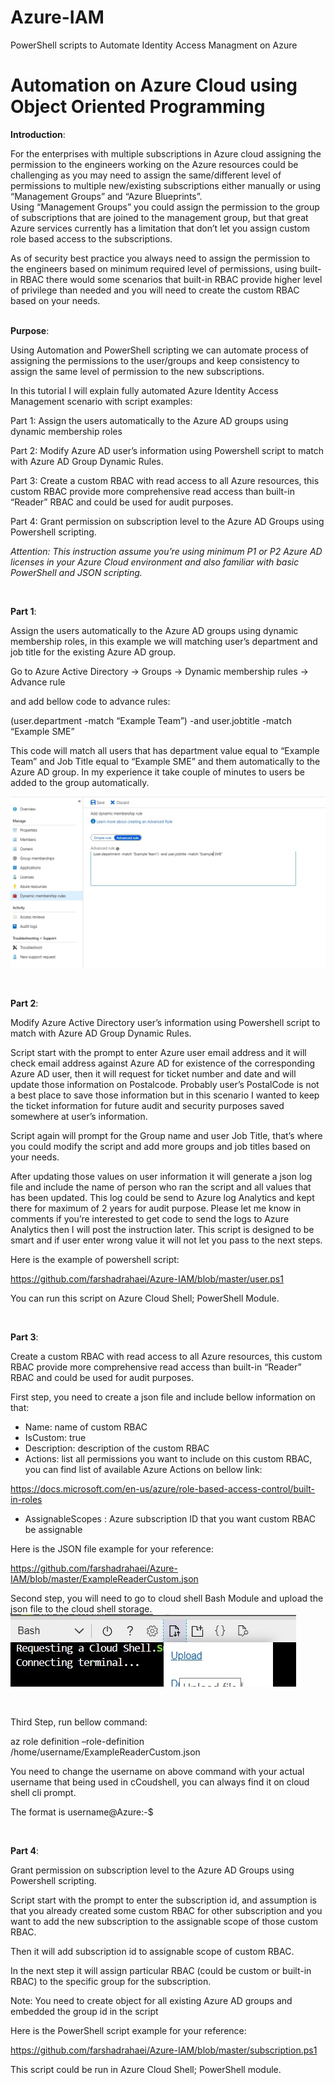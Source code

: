# Azure-IAM
PowerShell scripts to Automate Identity Access Managment on Azure

<h1>Automation on Azure Cloud using Object Oriented Programming</h1>

**Introduction**:

For the enterprises with multiple subscriptions in Azure cloud assigning the permission to the engineers working on the Azure resources could be challenging as you may need to assign the same/different level of permissions to multiple new/existing subscriptions either manually or using “Management Groups” and “Azure Blueprints”. <br />
Using “Management Groups” you could assign the permission to the group of subscriptions that are joined to the management group, but that great Azure services currently has a limitation that don’t let you assign custom role based access to the subscriptions.<br />

As of security best practice you always need to assign the permission to the engineers based on minimum required level of permissions, using built-in RBAC there would some scenarios that built-in RBAC provide higher level of privilege than needed and you will need to create the custom RBAC based on your needs.<br />
<br />



**Purpose**:

Using Automation and PowerShell scripting we can automate process of assigning the permissions to the user/groups and keep consistency to assign the same level of permission to the new subscriptions.<br />

In this tutorial I will explain fully automated Azure Identity Access Management scenario with script examples:

Part 1: Assign the users automatically to the Azure AD groups using dynamic membership roles

Part 2: Modify Azure AD user’s information using Powershell script to match with Azure AD Group Dynamic Rules.

Part 3:  Create a custom RBAC with read access to all Azure resources, this custom RBAC provide more comprehensive read access than built-in “Reader” RBAC and could be used for audit purposes.

Part 4: Grant permission on subscription level to the Azure AD Groups using Powershell scripting.


*Attention: This instruction assume you’re using minimum P1 or P2 Azure AD licenses in your Azure Cloud environment and also familiar with basic PowerShell and JSON scripting.*



<br />

  
**Part 1**:

Assign the users automatically to the Azure AD groups using dynamic membership roles, in this example we will matching user’s department and job title for the existing Azure AD group.<br />

Go to Azure Active Directory → Groups → Dynamic membership rules → Advance rule <br />

and add bellow code to advance rules:<br />

(user.department -match “Example Team”) -and user.jobtitle -match “Example SME” <br />

This code will match all users that has department value equal to “Example Team” and Job Title equal to “Example SME” and them automatically to the Azure AD group. In my experience it take couple of minutes to users be added to the group automatically. <br />


![Dynamic Membership rule](https://github.com/farshadrahaei/Azure-IAM/blob/master/dynamic%20membership%20rule.jpg)

<br />

  
**Part 2**: 

Modify Azure Active Directory user’s information using Powershell script to match with Azure AD Group Dynamic Rules. <br />

Script start with the prompt to enter Azure user email address and it will check email address against Azure AD for existence of the corresponding Azure AD user, then it will request for ticket number and date and will update those information on Postalcode. Probably user’s PostalCode is not a best place to save those information but in this scenario I wanted to keep the ticket information for future audit and security purposes saved somewhere at user’s information. <br />

Script again will prompt for the Group name and user Job Title, that’s where you could modify the script and add more groups and job titles based on your needs. <br />

After updating those values on user information it will generate a json log file and include the name of person who ran the script and all values that has been updated. This log could be send to Azure log Analytics and kept there for maximum of 2 years for audit purpose. Please let me know in comments if you’re interested to get code to send the logs to Azure Analytics then I will post the instruction later. This script is designed to be smart and if user enter wrong value it will not let you pass to the next steps. <br />

Here is the example of powershell script: <br />


https://github.com/farshadrahaei/Azure-IAM/blob/master/user.ps1

You can run this script on Azure Cloud Shell; PowerShell Module.

<br />

  
**Part 3**:  

Create a custom RBAC with read access to all Azure resources, this custom RBAC provide more comprehensive read access than built-in “Reader” RBAC and could be used for audit purposes.<br />


First step, you need to create a json file and include bellow information on that:
- Name: name of custom RBAC
- IsCustom: true
- Description: description of the custom RBAC
- Actions: list all permissions you want to include on this custom RBAC, you can find list of available Azure Actions on bellow link:

https://docs.microsoft.com/en-us/azure/role-based-access-control/built-in-roles

- AssignableScopes : Azure subscription ID that you want custom RBAC be assignable

Here is the JSON file example for your reference:

https://github.com/farshadrahaei/Azure-IAM/blob/master/ExampleReaderCustom.json


Second step, you will need to go to cloud shell Bash Module and upload the json file to the cloud shell storage. 
![Upload file to Azure CloudShell](https://github.com/farshadrahaei/Azure-IAM/blob/master/cloudshell%20bash%20upload.jpg)

<br />

Third Step, run bellow command:<br />

az role definition –role-definition /home/username/ExampleReaderCustom.json 
<br />

You need to change the username on above command with your actual username that being used in cCoudshell, you can always find it on cloud shell cli prompt. <br />

The format is    username@Azure:-$  

<br />

  
**Part 4**: 

Grant permission on subscription level to the Azure AD Groups using Powershell scripting.<br />

Script start with the prompt to enter the subscription id, and assumption is that you already created some custom RBAC for other subscription and you want to add the new subscription to the assignable scope of those custom RBAC. <br />

Then it will add subscription id to assignable scope of custom RBAC.<br />

In the next step it will assign particular RBAC (could be custom or built-in RBAC) to the specific group for the subscription.<br />


Note: You need to create object for all existing Azure AD groups and embedded the group id in the script <br />


Here is the PowerShell script example for your reference: <br />


https://github.com/farshadrahaei/Azure-IAM/blob/master/subscription.ps1 <br />


This script could be run in Azure Cloud Shell; PowerShell module.





